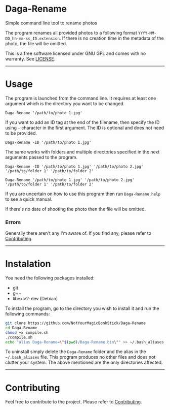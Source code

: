# Daga-Rename

Simple command line tool to rename photos

The program renames all provided photos to a following format `YYYY-MM-DD_hh-mm-ss_ID.extension`. If there is no creation time in the metadata of the photo, the file will be omitted.

This is a free software licensed under GNU GPL and comes with no warranty. See [LICENSE](./LICENSE).

---

# Usage

The program is launched from the command line. It requires at least one argument which is the directory you want to be changed.

`Daga-Rename '/path/to/photo 1.jpg'`

If you want to add an ID tag at the end of the filename, then specify the ID using `-` character in the first argument. The ID is optional and does not need to be provided.

`Daga-Rename -ID '/path/to/photo 1.jpg'`

The same works with folders and multiple directories specified in the next arguments passed to the program.

`Daga-Rename -ID '/path/to/photo 1.jpg' '/path/to/photo 2.jpg' '/path/to/folder 1' '/path/to/folder 2'`

`Daga-Rename '/path/to/photo 1.jpg' '/path/to/photo 2.jpg' '/path/to/folder 1' '/path/to/folder 2'`

If you are uncertain on how to use this program then run `Daga-Rename help` to see a quick manual.

If there's no date of shooting the photo then the file will be omitted.

### Errors

Generally there aren't any I'm aware of. If you find any, please refer to [Contributing](./contributing.md).

---

# Instalation

You need the following packages installed:
- git
- g++
- libexiv2-dev (Debian)

To install the program, go to the directory you wish to install it and run the following commands:
```bash
git clone https://github.com/NotYourMagicBonkStick/Daga-Rename
cd Daga-Rename
chmod +x compile.sh
./compile.sh
echo "alias Daga-Rename=\"$(pwd)/Daga-Rename.bin\"" >> ~/.bash_aliases
```

To uninstall simply delete the `Daga-Rename` folder and the alias in the `~/.bash_aliases` file. This program produces no other files and does not clutter your system. The above mentioned are the only directories affected.

---

# Contributing

Feel free to contribute to the project. Please refer to [Contributing](./contributing.md).
